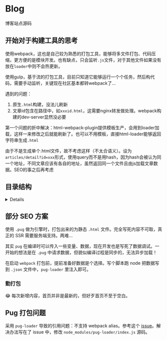# Blog

博客站点源码

## 开始对于构建工具的思考

使用webpack，这也是自己较为熟悉的打包工具，能够将多文件打包、代码压缩，更方便的是模块开发。也有缺点，只会监听`.js`文件，对于其他文件如果没有放在`loader`中则不会热更新。

使用gulp，基于流的打包工具，目前只知道它能够运行一个个任务，然后构代码，需要手动监听，关键现在社区基本都转webpack了...

遇到的问题：

1. 原生`.html`构建，没法儿刷新
2. 文章id包含在路径中，如`xxxid.html`，这需要nginx转发做处理。webpack构建的dev-server显然没必要

第一个问题的折中解决：html-webpack-plugin提供模板生产，会用到loader加载，这样一来修改之后就能刷新了。也可以不用模板，直接html-loader能够返回字符串生成`.html`

由于不是生成单个.html文件，故不考虑这样（不太合语义）。设为`articles/detail?id=xxx`形式，使用query而不是用hash，因为hash会被认为同一个地址，不同文章应该有各自的地址，虽然返回同一个文件且由js加载文章数据。SEO的事之后再考虑

## 目录结构

<details>

```bash
├── node_modules          模块目录
├── src                   博客总目录
│   ├── assets            图片、视频等资源文件
│   ├── common            公共样式、js以及一些插件
│   ├── components        通用组件，诸如header等；icon_svg则是图标
│   ├── page.xxx          单个xxx页面，会生成xxx.html
│   │   ├── index.pug     html模版
│   │   ├── index.less    样式
│   │   └── index.js
│   ├── pages.xxx         二级目录，生成一个xxx目录
│   │   └── xxx           与上面page.xxx类似
│   └── layout.pug        博客总布局
├── pages.static          静态页面，内联css与js
│   ├── xxx               生成xxx.html静态页面
│   │   ├── index.js
│   │   └── index.pug
│   └── webpack.config.js 静态页专门的配置
├── webpack               细分配置文件
│   ├── index.js          基本
│   ├── loaders.js        一系列loader
│   └── pages.js          一系列entry以及插件（生成html文件）
├── .eslintrc             eslint配置
├── .gitignore            git忽略配置
├── favicon.ico           网站图标
├── package.json          模块配置
├── README.md             此说明文件
├── webpack.config.dev.js 开发配置
└── webpack.config.js     生产环境配置
```

</details>

## 部分 SEO 方案

使用 `.pug` 做为引擎时，打包出来的为静态 `.html` 文件。完全写死内容不可取，真正的 SSR 需要服务端支持。两难...

其实 `pug` 在编译时可以传入一些变量、数据，现在开发也是写死了数据调试。一开始的想法是在 `.pug` 中请求数据，但貌似编译过程是同步的，无法异步加载！

在启动 `webpack` 打包前，提前准备好数据是个选择。写个脚本跑 node 把数据写到 `.json` 文件中，`pug-loader` 里注入即可。

### 勤打包

😂 每次新增内容，首页并非是最新的，但好歹首页不至于空白。

## Pug 打包问题

采用 `pug-loader` 导致的引用问题：不支持 webpack alias。参考这个 [issue](https://github.com/pugjs/pug-loader/issues/96)。解决办法写在了 issue 中，修改 `node_modules/pug-loader/index.js` 源码。
